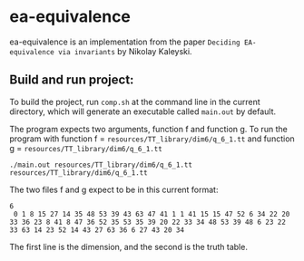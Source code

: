 # ea-equivalence
ea-equivalence is an implementation from the paper `Deciding EA-equivalence via invariants` by Nikolay Kaleyski.

## Build and run project:
To build the project, run `comp.sh` at the command line in the current directory, which will generate an executable called `main.out` by default.

The program expects two arguments, function f and function g. To run the program with function
f = `resources/TT_library/dim6/q_6_1.tt` and function g = `resources/TT_library/dim6/q_6_1.tt`

```shell
./main.out resources/TT_library/dim6/q_6_1.tt resources/TT_library/dim6/q_6_1.tt
```

The two files f and g expect to be in this current format:

```text
6
 0 1 8 15 27 14 35 48 53 39 43 63 47 41 1 1 41 15 15 47 52 6 34 22 20 33 36 23 8 41 8 47 36 52 35 53 35 39 20 22 33 34 48 53 39 48 6 23 22 33 63 14 23 52 14 43 27 63 36 6 27 43 20 34 
```

The first line is the dimension, and the second is the truth table.